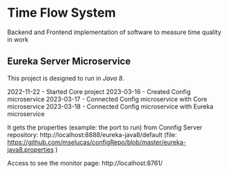 # Time Flow System 
Backend and Frontend implementation of software to measure time quality in work

## Eureka Server Microservice
This project is designed to run in *Java 8*.

2022-11-22 - Started Core project
2023-03-16 - Created Config microservice
2023-03-17 - Connected Config microservice with Core microservice
2023-03-18 - Connected Config microservice with Eureka microservice

It gets the properties (example: the port to run) from Connfig Server repository:
http://localhost:8888/eureka-java8/default
(file: https://github.com/mselucas/configRepo/blob/master/eureka-java8.properties )

Access to see the monitor page:
http://localhost:8761/

